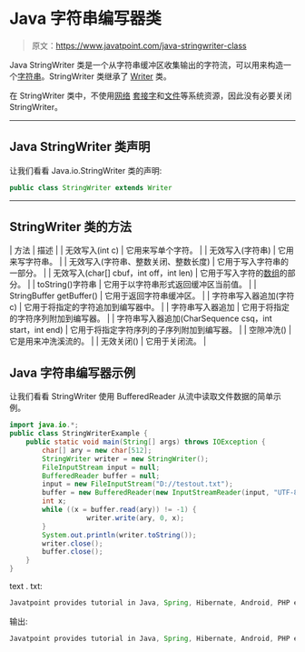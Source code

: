 # Java 字符串编写器类

> 原文：<https://www.javatpoint.com/java-stringwriter-class>

Java StringWriter 类是一个从字符串缓冲区收集输出的字符流，可以用来构造一个[字符串](java-string)。StringWriter 类继承了 [Writer](java-writer-class) 类。

在 StringWriter 类中，不使用[网络](java-networking) [套接字](socket-programming)和[文件](java-file-class)等系统资源，因此没有必要关闭 StringWriter。

* * *

## Java StringWriter 类声明

让我们看看 Java.io.StringWriter 类的声明:

```java
public class StringWriter extends Writer

```

* * *

## StringWriter 类的方法

| 方法 | 描述 |
| 无效写入(int c) | 它用来写单个字符。 |
| 无效写入(字符串) | 它用来写字符串。 |
| 无效写入(字符串、整数关闭、整数长度) | 它用于写入字符串的一部分。 |
| 无效写入(char[] cbuf，int off，int len) | 它用于写入字符的[数组](array-in-java)的部分。 |
| toString()字符串 | 它用于以字符串形式返回缓冲区当前值。 |
| StringBuffer getBuffer() | 它用于返回字符串缓冲区。 |
| 字符串写入器追加(字符 c) | 它用于将指定的字符追加到编写器中。 |
| 字符串写入器追加 | 它用于将指定的字符序列附加到编写器。 |
| 字符串写入器追加(CharSequence csq，int start，int end) | 它用于将指定字符序列的子序列附加到编写器。 |
| 空隙冲洗() | 它是用来冲洗溪流的。 |
| 无效关闭() | 它用于关闭流。 |

## Java 字符串编写器示例

让我们看看 StringWriter 使用 BufferedReader 从流中读取文件数据的简单示例。

```java
import java.io.*;
public class StringWriterExample {
	public static void main(String[] args) throws IOException {
		char[] ary = new char[512];
		StringWriter writer = new StringWriter();
		FileInputStream input = null;
		BufferedReader buffer = null;
		input = new FileInputStream("D://testout.txt");
		buffer = new BufferedReader(new InputStreamReader(input, "UTF-8"));
		int x;
		while ((x = buffer.read(ary)) != -1) {
                   writer.write(ary, 0, x);
		}
		System.out.println(writer.toString());		
		writer.close();
		buffer.close();
    }
}

```

text . txt:

```java
Javatpoint provides tutorial in Java, Spring, Hibernate, Android, PHP etc.

```

输出:

```java
Javatpoint provides tutorial in Java, Spring, Hibernate, Android, PHP etc.

```